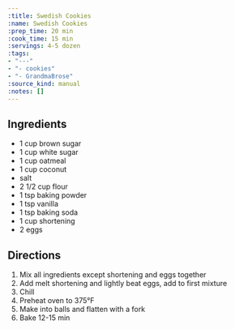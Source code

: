 ```yaml
---
:title: Swedish Cookies
:name: Swedish Cookies
:prep_time: 20 min
:cook_time: 15 min
:servings: 4-5 dozen
:tags:
- "---"
- "- cookies"
- "- GrandmaBrose"
:source_kind: manual
:notes: []
---
```


## Ingredients
- 1 cup brown sugar
- 1 cup white sugar
- 1 cup oatmeal
- 1 cup coconut
- salt
- 2 1/2 cup flour
- 1 tsp baking powder
- 1 tsp vanilla
- 1 tsp baking soda
- 1 cup shortening
- 2 eggs


## Directions
1. Mix all ingredients except shortening and eggs together
2. Add melt shortening and lightly beat eggs, add to first mixture
3. Chill
4. Preheat oven to 375°F
5. Make into balls and flatten with a fork
6. Bake 12-15 min
